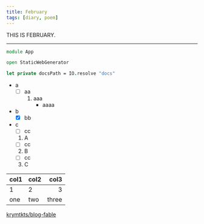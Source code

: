 ```yaml
---
title: February
tags: [diary, poem]
---
```


THIS IS FEBRUARY.

---

```fsharp
module App

open StaticWebGenerator

let private docsPath = IO.resolve "docs"
```

- a
  - [ ] aa
    1. aaa
       - aaaa
- b
  - [x] bb
- c
  - [ ] cc
  1. A
  - [ ] cc
  2. B
  - [ ] cc
  3. C

| col1 | col2 |  col3 |
| ---- | :--- | ----: |
| 1    | 2    |     3 |
| one  | two  | three |

[krymtkts/blog-fable](https://github.com/krymtkts/blog-fable)
